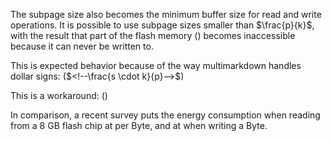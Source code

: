  The subpage size also becomes the minimum buffer size for read and write operations. It is possible to use subpage sizes smaller than $\frac{p}{k}$, with the result that part of the flash memory (<!--$\frac{s \cdot k}{p}$-->) becomes inaccessible because it can never be written to.

 This is expected behavior because of the way multimarkdown handles dollar signs: ($<!--\frac{s \cdot k}{p}-->$)

 This is a workaround: (<!--$\frac{s \cdot k}{p}$-->)

In comparison, a recent survey puts the energy consumption when reading from a 8 GB flash chip at <!--$~0.001 \mu J$--> per Byte, and at <!--$~0.025 \mu J$--> when writing a Byte.
